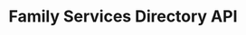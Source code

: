 ---
agency: Ministry of Social Development
title: Family Services Directory API
excerpt: Making Family Services Directory provider and service data publicly available through and automatically generated machine discoverable APIs
redirect_to:
  - https://github.com/ServiceInnovationLab/FamilyServiceDirectorySearchinator
external_link_title: GitHub
---